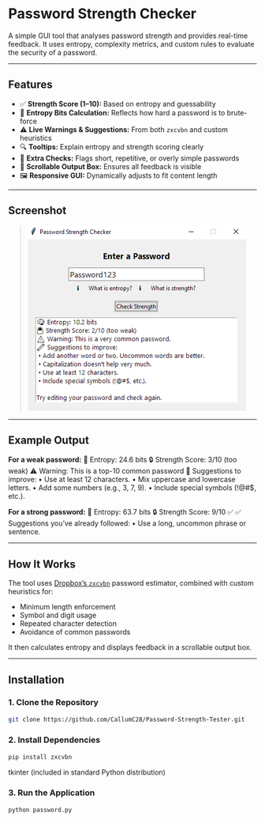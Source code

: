 # Password Strength Checker

A simple GUI tool that analyses password strength and provides real-time feedback. It uses entropy, complexity metrics, and custom rules to evaluate the security of a password.

---

## Features

- ✅ **Strength Score (1–10):** Based on entropy and guessability
- 🧠 **Entropy Bits Calculation:** Reflects how hard a password is to brute-force
- ⚠️ **Live Warnings & Suggestions:** From both `zxcvbn` and custom heuristics
- 🔍 **Tooltips:** Explain entropy and strength scoring clearly
- 🧪 **Extra Checks:** Flags short, repetitive, or overly simple passwords
- 📜 **Scrollable Output Box:** Ensures all feedback is visible
- 🖼️ **Responsive GUI:** Dynamically adjusts to fit content length

---

## Screenshot

> ![App Screenshot](Screenshot(24).png)

---

## Example Output

**For a weak password:**
🧠 Entropy: 24.6 bits
🔒 Strength Score: 3/10 (too weak)
⚠️ Warning: This is a top-10 common password
🔧 Suggestions to improve:
• Use at least 12 characters.
• Mix uppercase and lowercase letters.
• Add some numbers (e.g., 3, 7, 9).
• Include special symbols (!@#$, etc.).

**For a strong password:**
🧠 Entropy: 63.7 bits
🔒 Strength Score: 9/10 ✅
✅ Suggestions you’ve already followed:
• Use a long, uncommon phrase or sentence.

---

## How It Works

The tool uses [Dropbox’s `zxcvbn`](https://github.com/dropbox/zxcvbn) password estimator, combined with custom heuristics for:

- Minimum length enforcement
- Symbol and digit usage
- Repeated character detection
- Avoidance of common passwords

It then calculates entropy and displays feedback in a scrollable output box.

---

## Installation

### 1. Clone the Repository
```bash
git clone https://github.com/CallumC28/Password-Strength-Tester.git
```
### 2. Install Dependencies
```bash
pip install zxcvbn
```
tkinter (included in standard Python distribution)

### 3. Run the Application
```bash
python password.py
```
